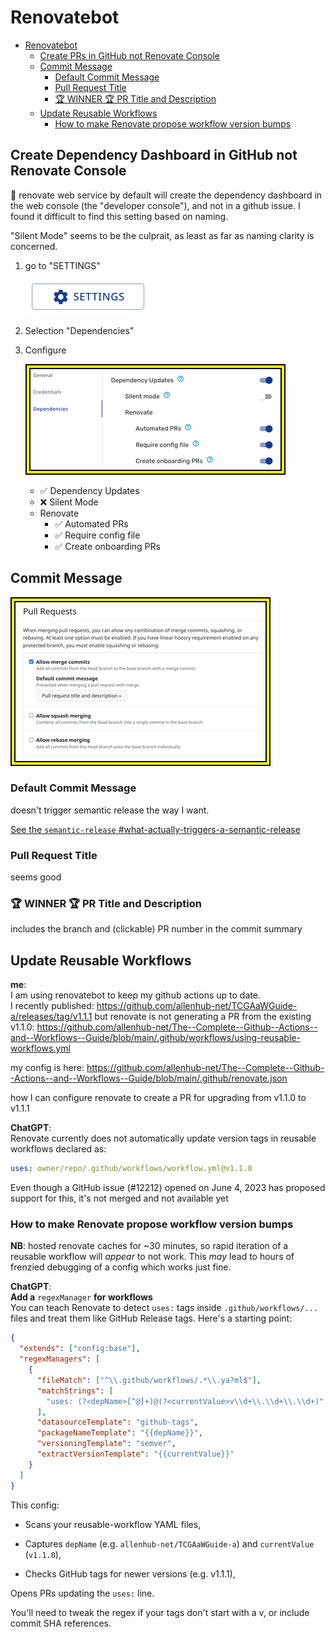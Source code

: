 # Renovatebot

<!-- markdownlint-disable MD007 -->
<!--ts-->
* [Renovatebot](#renovatebot)
   * [Create PRs in GitHub not Renovate Console](#create-prs-in-github-not-renovate-console)
   * [Commit Message](#commit-message)
      * [Default Commit Message](#default-commit-message)
      * [Pull Request Title](#pull-request-title)
      * [🏆 WINNER 🏆 PR Title and Description](#-winner--pr-title-and-description)
   * [Update Reusable Workflows](#update-reusable-workflows)
      * [How to make Renovate propose workflow version bumps](#how-to-make-renovate-propose-workflow-version-bumps)
<!--te-->
<!-- markdownlint-enable MD007 -->

## Create Dependency Dashboard in GitHub not Renovate Console

🦠 renovate web service by default will create the dependency dashboard in the
 web console (the "developer console"), and not in a github issue.
  I found it difficult to find this setting based on naming.

"Silent Mode" seems to be the culprait, as least as far as naming clarity is concerned.

1. go to "SETTINGS"  

   ![Mend Renovate Settings](mend-renovate-settings.png)

1. Selection "Dependencies"

1. Configure

   [![Renovate Config Example](renovate-config-400x400.png)](renovate-config.png)

   * ✅ Dependency Updates
   * ❌ Silent Mode
   * Renovate
     * ✅ Automated PRs
     * ✅ Require config file
     * ✅ Create onboarding PRs

## Commit Message

[![PR Settings](pr-settings-400x400.png)](pr-settings.png)

### Default Commit Message

doesn't trigger semantic release the
way I want.  

[See the `semantic-release` #what-actually-triggers-a-semantic-release](../semantic-release/README.md#what-actually-triggers-a-semantic-release)

### Pull Request Title

seems good

### 🏆 WINNER 🏆 PR Title and Description

includes the branch and (clickable) PR number in the commit summary

## Update Reusable Workflows

<!-- markdownlint-disable -->
**me**:  
I am using renovatebot to keep my github actions up to date.  
I recently published: https://github.com/allenhub-net/TCGAaWGuide-a/releases/tag/v1.1.1
but renovate is not generating a PR from the existing v1.1.0: https://github.com/allenhub-net/The--Complete--Github--Actions--and--Workflows--Guide/blob/main/.github/workflows/using-reusable-workflows.yml

my config is here: https://github.com/allenhub-net/The--Complete--Github--Actions--and--Workflows--Guide/blob/main/.github/renovate.json

how I can configure renovate to create a PR for upgrading from v1.1.0 to v1.1.1
<!-- markdownlint-enable -->

**ChatGPT**:  
Renovate currently does not automatically update version tags
in reusable workflows declared as:

```yaml
uses: owner/repo/.github/workflows/workflow.yml@v1.1.0
```

Even though a GitHub issue (#12212) opened on June 4, 2023 has
proposed support for this, it's not merged and not available yet

### How to make Renovate propose workflow version bumps

**NB**: hosted renovate caches for ~30 minutes, so rapid
iteration of a reusable workflow will _appear_ to not work.
This _may_ lead to hours of frenzied debugging of a config
which works just fine.  

**ChatGPT**:  
**Add a** `regexManager` **for workflows**  
You can teach Renovate to detect `uses:` tags inside
`.github/workflows/...` files and treat them like GitHub
Release tags. Here's a starting point:

```json
{
  "extends": ["config:base"],
  "regexManagers": [
    {
      "fileMatch": ["^\\.github/workflows/.*\\.ya?ml$"],
      "matchStrings": [
        "uses: (?<depName>[^@]+)@(?<currentValue>v\\d+\\.\\d+\\.\\d+)"
      ],
      "datasourceTemplate": "github-tags",
      "packageNameTemplate": "{{depName}}",
      "versioningTemplate": "semver",
      "extractVersionTemplate": "{{currentValue}}"
    }
  ]
}
```

This config:

* Scans your reusable-workflow YAML files,

* Captures `depName` (e.g. `allenhub-net/TCGAaWGuide-a`) and `currentValue` (`v1.1.0`),

* Checks GitHub tags for newer versions (e.g. v1.1.1),

Opens PRs updating the `uses:` line.

You'll need to tweak the regex if your tags don't start with a v,
or include commit SHA references.

